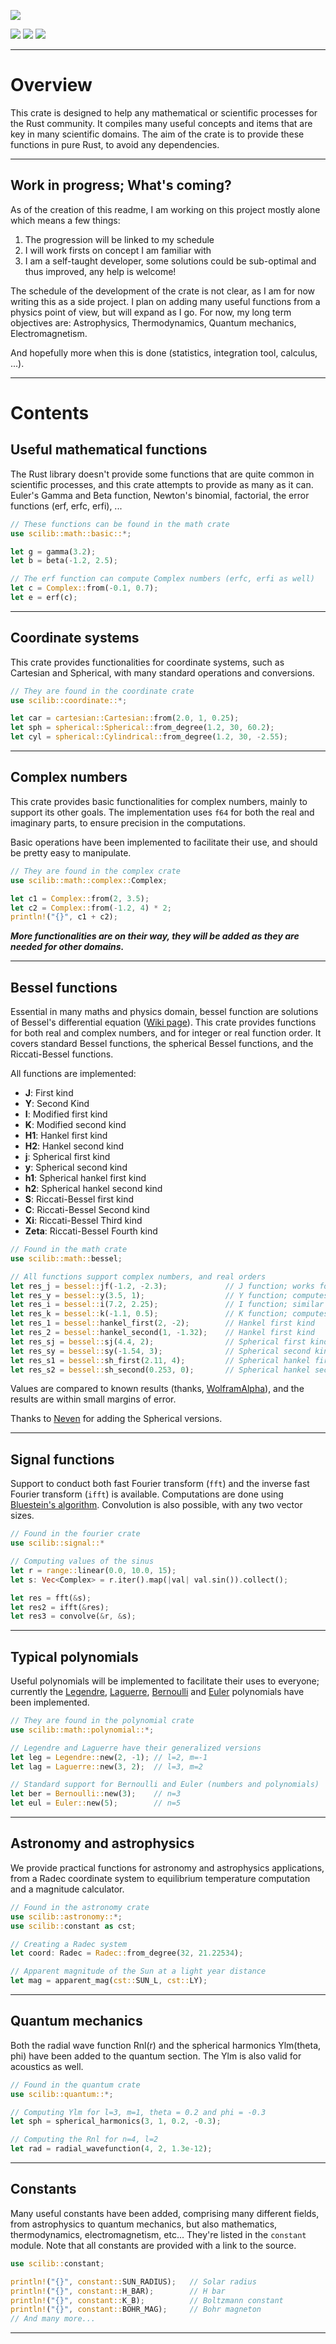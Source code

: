 
![](https://raw.githubusercontent.com/At0micBee/scilib/master/branding/Scilib.png)

![](https://img.shields.io/docsrs/scilib?label=Tests&style=flat-square)
![](https://img.shields.io/crates/v/scilib?style=flat-square)
![](https://img.shields.io/crates/l/scilib?style=flat-square)

---

# Overview

This crate is designed to help any mathematical or scientific processes for the Rust community. It compiles many useful concepts and items that are key in many scientific domains. The aim of the crate is to provide these functions in pure Rust, to avoid any dependencies.

---

## Work in progress; What's coming?

As of the creation of this readme, I am working on this project mostly alone which means a few things:

1. The progression will be linked to my schedule
2. I will work firsts on concept I am familiar with
3. I am a self-taught developer, some solutions could be sub-optimal and thus improved, any help is welcome!

The schedule of the development of the crate is not clear, as I am for now writing this as a side project. I plan on adding many useful functions from a physics point of view, but will expand as I go. For now, my long term objectives are: Astrophysics, Thermodynamics, Quantum mechanics, Electromagnetism.

And hopefully more when this is done (statistics, integration tool, calculus, ...).

---

# Contents

## Useful mathematical functions

The Rust library doesn't provide some functions that are quite common in scientific processes, and this crate attempts to provide as many as it can. Euler's Gamma and Beta function, Newton's binomial, factorial, the error functions (erf, erfc, erfi), ...

```rust
// These functions can be found in the math crate
use scilib::math::basic::*;

let g = gamma(3.2);
let b = beta(-1.2, 2.5);

// The erf function can compute Complex numbers (erfc, erfi as well)
let c = Complex::from(-0.1, 0.7);
let e = erf(c);
```

---

## Coordinate systems

This crate provides functionalities for coordinate systems, such as Cartesian and Spherical, with many standard operations and conversions.

```rust
// They are found in the coordinate crate
use scilib::coordinate::*;

let car = cartesian::Cartesian::from(2.0, 1, 0.25);
let sph = spherical::Spherical::from_degree(1.2, 30, 60.2);
let cyl = spherical::Cylindrical::from_degree(1.2, 30, -2.55);
```

---

## Complex numbers

This crate provides basic functionalities for complex numbers, mainly to support its other goals. The implementation uses `f64` for both the real and imaginary parts, to ensure precision in the computations.

Basic operations have been implemented to facilitate their use, and should be pretty easy to manipulate.

```rust
// They are found in the complex crate
use scilib::math::complex::Complex;

let c1 = Complex::from(2, 3.5);
let c2 = Complex::from(-1.2, 4) * 2;
println!("{}", c1 + c2);
```

***More functionalities are on their way, they will be added as they are needed for other domains.***

---

## Bessel functions

Essential in many maths and physics domain, bessel function are solutions of Bessel's differential equation ([Wiki page](https://en.wikipedia.org/wiki/Bessel_function)). This crate provides functions for both real and complex numbers, and for integer or real function order. It covers standard Bessel functions, the spherical Bessel functions, and the Riccati-Bessel functions.

All functions are implemented:
- **J**: First kind
- **Y**: Second Kind
- **I**: Modified first kind
- **K**: Modified second kind
- **H1**: Hankel first kind
- **H2**: Hankel second kind
- **j**: Spherical first kind
- **y**: Spherical second kind
- **h1**: Spherical hankel first kind
- **h2**: Spherical hankel second kind
- **S**: Riccati-Bessel first kind
- **C**: Riccati-Bessel Second kind
- **Xi**: Riccati-Bessel Third kind
- **Zeta**: Riccati-Bessel Fourth kind

```rust
// Found in the math crate
use scilib::math::bessel;

// All functions support complex numbers, and real orders
let res_j = bessel::jf(-1.2, -2.3);             // J function; works for any input and order
let res_y = bessel::y(3.5, 1);                  // Y function; computes the limit for integer order
let res_i = bessel::i(7.2, 2.25);               // I function; similar to J
let res_k = bessel::k(-1.1, 0.5);               // K function; computes the limit for integer order
let res_1 = bessel::hankel_first(2, -2);        // Hankel first kind
let res_2 = bessel::hankel_second(1, -1.32);    // Hankel first kind
let res_sj = bessel::sj(4.4, 2);                // Spherical first kind
let res_sy = bessel::sy(-1.54, 3);              // Spherical second kind
let res_s1 = bessel::sh_first(2.11, 4);         // Spherical hankel first kind
let res_s2 = bessel::sh_second(0.253, 0);       // Spherical hankel second kind
```

Values are compared to known results (thanks, [WolframAlpha](https://www.wolframalpha.com/)), and the results are within small margins of error.

Thanks to [Neven](https://github.com/Gentil-N) for adding the Spherical versions.

---

## Signal functions

Support to conduct both fast Fourier transform (`fft`) and the inverse fast Fourier transform (`ifft`) is available. Computations are
done using [Bluestein's algorithm](https://en.wikipedia.org/wiki/Chirp_Z-transform#Bluestein.27s_algorithm). Convolution is also possible,
with any two vector sizes.

```rust
// Found in the fourier crate
use scilib::signal::*

// Computing values of the sinus
let r = range::linear(0.0, 10.0, 15);
let s: Vec<Complex> = r.iter().map(|val| val.sin()).collect();

let res = fft(&s);
let res2 = ifft(&res);
let res3 = convolve(&r, &s);
```

---

## Typical polynomials

Useful polynomials will be implemented to facilitate their uses to everyone; currently the [Legendre](https://docs.rs/scilib/0.4.0/scilib/math/polynomial/struct.Legendre.html), [Laguerre](https://docs.rs/scilib/0.4.0/scilib/math/polynomial/struct.Laguerre.html), [Bernoulli](https://docs.rs/scilib/0.4.0/scilib/math/polynomial/struct.Bernoulli.html) and [Euler](https://docs.rs/scilib/0.4.0/scilib/math/polynomial/struct.Euler.html) polynomials have been implemented.

```rust
// They are found in the polynomial crate
use scilib::math::polynomial::*;

// Legendre and Laguerre have their generalized versions
let leg = Legendre::new(2, -1); // l=2, m=-1
let lag = Laguerre::new(3, 2);  // l=3, m=2

// Standard support for Bernoulli and Euler (numbers and polynomials)
let ber = Bernoulli::new(3);    // n=3
let eul = Euler::new(5);        // n=5
```

---

## Astronomy and astrophysics

We provide practical functions for astronomy and astrophysics applications, from a Radec coordinate system to equilibrium temperature computation and a magnitude calculator.

```rust
// Found in the astronomy crate
use scilib::astronomy::*;
use scilib::constant as cst;

// Creating a Radec system
let coord: Radec = Radec::from_degree(32, 21.22534);

// Apparent magnitude of the Sun at a light year distance
let mag = apparent_mag(cst::SUN_L, cst::LY);
```

---

## Quantum mechanics

Both the radial wave function Rnl(r) and the spherical harmonics Ylm(theta, phi) have been added to the quantum section. The Ylm is also valid for acoustics as well.

```rust
// Found in the quantum crate
use scilib::quantum::*;

// Computing Ylm for l=3, m=1, theta = 0.2 and phi = -0.3
let sph = spherical_harmonics(3, 1, 0.2, -0.3);

// Computing the Rnl for n=4, l=2
let rad = radial_wavefunction(4, 2, 1.3e-12);
```

---

## Constants

Many useful constants have been added, comprising many different fields, from astrophysics to quantum mechanics, but also mathematics, thermodynamics, electromagnetism, etc... They're listed in the `constant` module. Note that all constants are provided with a link to the source.

```rust
use scilib::constant;

println!("{}", constant::SUN_RADIUS);   // Solar radius
println!("{}", constant::H_BAR);        // H bar
println!("{}", constant::K_B);          // Boltzmann constant
println!("{}", constant::BOHR_MAG);     // Bohr magneton
// And many more...
```

---
